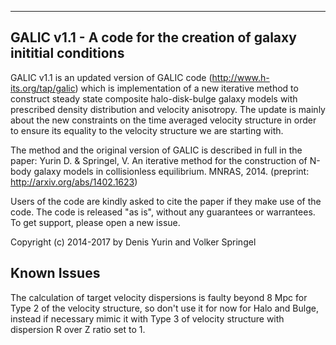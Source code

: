 ------------------------------------------------------------------------
GALIC v1.1  - A code for the creation of galaxy inititial conditions 
------------------------------------------------------------------------

GALIC v1.1 is an updated version of GALIC code (http://www.h-its.org/tap/galic) 
which is implementation of a new iterative method to construct steady state
composite halo-disk-bulge galaxy models with prescribed density distribution 
and velocity anisotropy. The update is mainly about the new constraints on the time averaged velocity structure in order to ensure its equality to the velocity structure we are starting with.
  
The method and the original version of GALIC is described in full in the paper:
Yurin D. & Springel, V. An iterative method for the construction of N-body galaxy models in collisionless equilibrium. MNRAS, 2014. (preprint: http://arxiv.org/abs/1402.1623) 

Users of the code are kindly asked to cite the paper if they make
use of the code. The code is released "as is", without any guarantees
or warrantees. To get support, please open a new issue.

Copyright (c) 2014-2017 by Denis Yurin and Volker Springel

Known Issues
--------------------------------
The calculation of target velocity dispersions is faulty beyond 8 Mpc for Type 2 of the velocity structure, so don't use it for now for Halo and Bulge, instead if necessary mimic it with Type 3 of velocity structure with dispersion R over Z ratio set to 1.
